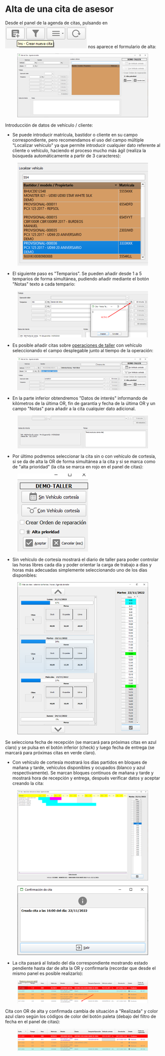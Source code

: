 # Alta de una cita de asesor

Desde el panel de la agenda de citas, pulsando en <img src="../../../../.gitbook/assets/imagen (12).png" alt="" data-size="original"> nos aparece el formulario de alta:

<figure><img src="../../../../.gitbook/assets/imagen (5) (5).png" alt=""><figcaption></figcaption></figure>

Introducción de datos de vehículo / cliente:

* Se puede introducir matrícula, bastidor o cliente en su campo correspondiente, pero recomendamos el uso del campo múltiple "Localizar vehículo" ya que permite introducir cualquier dato referente al cliente o vehículo, haciendo el proceso mucho más ágil (realiza la búsqueda automáticamente a partir de 3 caracteres):

<figure><img src="../../../../.gitbook/assets/imagen (128).png" alt=""><figcaption></figcaption></figure>

* El siguiente paso es "Temparios". Se pueden añadir desde 1 a 5 temparios de forma simultánea, pudiendo añadir mediante el botón "Notas" texto a cada tempario:

<figure><img src="../../../../.gitbook/assets/imagen (4).png" alt=""><figcaption></figcaption></figure>

* Es posible añadir citas sobre [operaciones de taller](../operaciones-de-taller.md) con vehículo seleccionando el campo desplegable junto al tiempo de la operación:

<figure><img src="../../../../.gitbook/assets/imagen (126).png" alt=""><figcaption></figcaption></figure>

* En la parte inferior obtendremos "Datos de interés" informando de kilómetros de la última OR, fin de garantía y fecha de la última OR y un campo "Notas" para añadir a la cita cualquier dato adicional.

<figure><img src="../../../../.gitbook/assets/imagen (107).png" alt=""><figcaption></figcaption></figure>

* Por último podremos seleccionar la cita sin o con vehículo de cortesía, si se da de alta la OR de forma simultánea a la cita y si se marca como de "alta prioridad" (la cita se marca en rojo en el panel de citas):

<figure><img src="../../../../.gitbook/assets/imagen (5) (2).png" alt=""><figcaption></figcaption></figure>

* Sin vehículo de cortesía mostrará el diario de taller para poder controlar las horas libres cada día y poder orientar la carga de trabajo a días y horas más adecuadas simplemente seleccionando uno de los días disponibles:

<figure><img src="../../../../.gitbook/assets/imagen (6).png" alt=""><figcaption></figcaption></figure>

Se selecciona fecha de recepción (se marcará para próximas citas en azul claro) y se pulsa en el botón inferior (check) y luego fecha de entrega (se marcará para próximas citas en verde claro).

* Con vehículo de cortesía mostrará los días partidos en bloques de mañana y tarde, vehículos disponibles y ocupados (blanco y azul respectivamente). Se marcan bloques contínuos de mañana y tarde y mostrará hora de recepción y entrega, después verificar datos y aceptar creando la cita:

<figure><img src="../../../../.gitbook/assets/imagen (1) (1).png" alt=""><figcaption></figcaption></figure>

<figure><img src="../../../../.gitbook/assets/imagen (116).png" alt=""><figcaption></figcaption></figure>

* La cita pasará al listado del día correspondiente mostrando estado pendiente hasta dar de alta la OR y confirmarla (recordar que desde el mismo panel es posible realizarlo):

<figure><img src="../../../../.gitbook/assets/imagen (16).png" alt=""><figcaption></figcaption></figure>

Cita con OR de alta y confirmada cambia de situación a "Realizada" y color azul claro según los códigos de color del botón paleta (debajo del filtro de fecha en el panel de citas):

<figure><img src="../../../../.gitbook/assets/imagen (3) (3).png" alt=""><figcaption></figcaption></figure>
